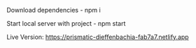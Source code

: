 Download dependencies - npm i

Start local server with project - npm start

Live Version: https://prismatic-dieffenbachia-fab7a7.netlify.app
